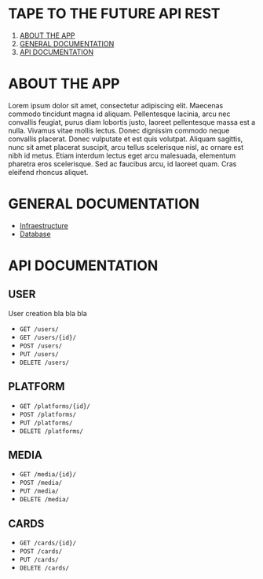 # TAPE TO THE FUTURE API REST

1. [ABOUT THE APP](#ABOUT-THE-APP)
2. [GENERAL DOCUMENTATION](#GENERAL-DOCUMENTATION)
3. [API DOCUMENTATION](#API-DOCUMENTATION)

# ABOUT THE APP
Lorem ipsum dolor sit amet, consectetur adipiscing elit. Maecenas commodo tincidunt magna id aliquam. Pellentesque lacinia, arcu nec convallis feugiat, purus diam lobortis justo, laoreet pellentesque massa est a nulla. Vivamus vitae mollis lectus. Donec dignissim commodo neque convallis placerat. Donec vulputate et est quis volutpat. Aliquam sagittis, nunc sit amet placerat suscipit, arcu tellus scelerisque nisl, ac ornare est nibh id metus. Etiam interdum lectus eget arcu malesuada, elementum pharetra eros scelerisque. Sed ac faucibus arcu, id laoreet quam. Cras eleifend rhoncus aliquet.

# GENERAL DOCUMENTATION
* [Infraestructure](login.md)
* [Database](login.md)

# API DOCUMENTATION

## USER
User creation bla bla bla

* `GET /users/`
* `GET /users/{id}/`
* `POST /users/`
* `PUT /users/`
* `DELETE /users/`


## PLATFORM
* `GET /platforms/{id}/`
* `POST /platforms/`
* `PUT /platforms/`
* `DELETE /platforms/`

## MEDIA
* `GET /media/{id}/`
* `POST /media/`
* `PUT /media/`
* `DELETE /media/`

## CARDS
* `GET /cards/{id}/`
* `POST /cards/`
* `PUT /cards/`
* `DELETE /cards/`